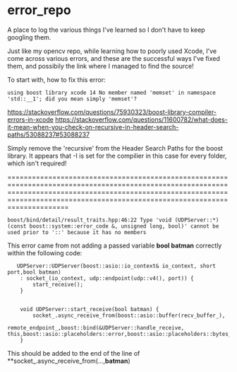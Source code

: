 # error_repo
A place to log the various things I've learned so I don't have to keep googling them.


Just like my opencv repo, while learning how to poorly used Xcode, I've come across various errors, and these are the successful ways I've fixed them, and possibily the link where I managed to find the source!

To start with, how to fix this error:


    using boost library xcode 14 No member named 'memset' in namespace 'std::__1'; did you mean simply 'memset'?

https://stackoverflow.com/questions/75930323/boost-library-compiler-errors-in-xcode
https://stackoverflow.com/questions/11600782/what-does-it-mean-when-you-check-on-recursive-in-header-search-paths/53088237#53088237


Simply remove the 'recursive' from the Header Search Paths for the boost library. It appears that -I is set for the compilier in this case for every folder, which isn't required!


=======================================================================================================================================================================================================================================

```
boost/bind/detail/result_traits.hpp:46:22 Type 'void (UDPServer::*)(const boost::system::error_code &, unsigned long, bool)' cannot be used prior to '::' because it has no members
```
This error came from not adding a passed variable **bool batman** correctly within the following code:

```
   UDPServer::UDPServer(boost::asio::io_context& io_context, short port,bool batman)
    : socket_(io_context, udp::endpoint(udp::v4(), port)) {
        start_receive();
    }
    

    void UDPServer::start_receive(bool batman) {
        socket_.async_receive_from(boost::asio::buffer(recv_buffer_),
                                   remote_endpoint_,boost::bind(&UDPServer::handle_receive, this,boost::asio::placeholders::error,boost::asio::placeholders::bytes_transferred,batman));
    }
```
This should be added to the end of the line of **socket_.async_receive_from(...,**batman**)

